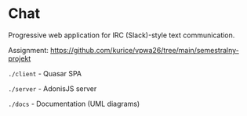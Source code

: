 # Chat

Progressive web application for IRC (Slack)-style text communication.

Assignment: https://github.com/kurice/vpwa26/tree/main/semestralny-projekt

`./client` - Quasar SPA

`./server` - AdonisJS server

`./docs` - Documentation (UML diagrams)
